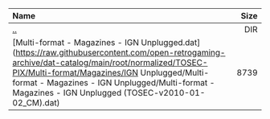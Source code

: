 |Name|Size|
|:---|---:|
|[..](../index.html)|DIR|
|[Multi-format - Magazines - IGN Unplugged.dat](https://raw.githubusercontent.com/open-retrogaming-archive/dat-catalog/main/root/normalized/TOSEC-PIX/Multi-format/Magazines/IGN Unplugged/Multi-format - Magazines - IGN Unplugged/Multi-format - Magazines - IGN Unplugged (TOSEC-v2010-01-02_CM).dat)|8739|
